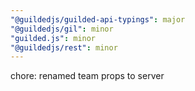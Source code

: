 ```yaml
---
"@guildedjs/guilded-api-typings": major
"@guildedjs/gil": minor
"guilded.js": minor
"@guildedjs/rest": minor
---
```


chore: renamed team props to server
